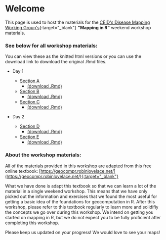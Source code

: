 # Welcome

This page is used to host the materials for the [CEID's Disease Mapping Working Group's](https://www.ceid.uga.edu/2016/06/18/disease-mapping-working-group/){:target="_blank"} **"Mapping in R"** weekend workshop materials. 

### See below for all workshop materials:

You can view these as the knitted html versions or you can use the download link to download the original .Rmd files.

* Day 1
  * [Section A](https://dcsuh.github.io/mappingInR/section_A)  
      * [(download .Rmd)](https://dcsuh.github.io/mappingInR/section_A.Rmd)
  * [Section B](https://dcsuh.github.io/mappingInR/section_B)  
      * [(download .Rmd)](https://dcsuh.github.io/mappingInR/section_B.Rmd)
  * [Section C](https://dcsuh.github.io/mappingInR/section_C)  
      * [(download .Rmd)](https://dcsuh.github.io/mappingInR/section_C.Rmd)
      
* Day 2
  * [Section D](https://dcsuh.github.io/mappingInR/section_D)  
      * [(download .Rmd)](https://dcsuh.github.io/mappingInR/section_D.Rmd)
  * [Section E](https://dcsuh.github.io/mappingInR/section_E)  
      * [(download .Rmd)](https://dcsuh.github.io/mappingInR/section_E.Rmd)

### About the workshop materials:

All of the materials provided in this workshop are adapted from this free online textbook: [https://geocompr.robinlovelace.net/](https://geocompr.robinlovelace.net/){:target="_blank"}

What we have done is adapt this textbook so that we can learn a lot of the material in a single weekend workshop. This means that we have only picked out the information and exercises that we found the most useful for getting a basic idea of the foundations for geocomputation in R. After this workshop, please refer to this textbook regularly to learn more and solidifiy the concepts we go over during this workshop. We intend on getting you started on mapping in R, but we do not expect you to be fully proficient after completing this workshop.

Please keep us updated on your progress! We would love to see your maps!
